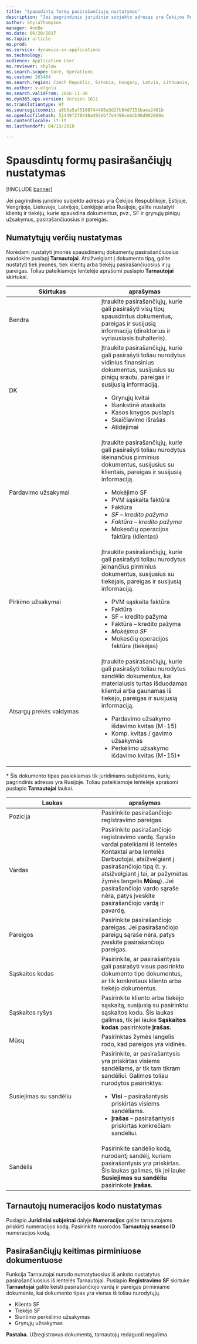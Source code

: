 ```yaml
---
title: "Spausdintų formų pasirašančiųjų nustatymas"
description: "Jei pagrindinis juridinio subjekto adresas yra Čekijos Respublikoje, Estijoje, Vengrijoje, Lietuvoje, Latvijoje, Lenkijoje arba Rusijoje, galite nustatyti klientų ir tiekėjų, kurie spausdina dokumentus, pvz., SF ir grynųjų pinigų užsakymus, pasirašančiuosius ir pareigas."
author: ShylaThompson
manager: AnnBe
ms.date: 06/20/2017
ms.topic: article
ms.prod: 
ms.service: dynamics-ax-applications
ms.technology: 
audience: Application User
ms.reviewer: shylaw
ms.search.scope: Core, Operations
ms.custom: 263464
ms.search.region: Czech Republic, Estonia, Hungary, Latvia, Lithuania, Poland, Russia
ms.author: v-elgolu
ms.search.validFrom: 2016-11-30
ms.dyn365.ops.version: Version 1611
ms.translationtype: HT
ms.sourcegitcommit: a8b5a5af5108744406a3d2fb84d7151baea2481b
ms.openlocfilehash: 51449f2f8448a493ebf7e4496cebdb90d902869a
ms.contentlocale: lt-lt
ms.lasthandoff: 04/13/2018

---
```


# <a name="set-up-signers-for-print-forms"></a>Spausdintų formų pasirašančiųjų nustatymas

[!INCLUDE [banner](../includes/banner.md)]

Jei pagrindinis juridinio subjekto adresas yra Čekijos Respublikoje, Estijoje, Vengrijoje, Lietuvoje, Latvijoje, Lenkijoje arba Rusijoje, galite nustatyti klientų ir tiekėjų, kurie spausdina dokumentus, pvz., SF ir grynųjų pinigų užsakymus, pasirašančiuosius ir pareigas.

<a name="set-up-default-values"></a>Numatytųjų verčių nustatymas
---------------------

Norėdami nustatyti įmonės spausdinamų dokumentų pasirašančiuosius naudokite puslapį **Tarnautojai**. Atsižvelgiant į dokumento tipą, galite nustatyti tiek įmonės, tiek klientų arba tiekėjų pasirašančiuosius ir jų pareigas. Toliau pateikiamoje lentelėje aprašomi puslapio **Tarnautojai** skirtukai.

<table>
<colgroup>
<col width="50%" />
<col width="50%" />
</colgroup>
<thead>
<tr class="header">
<th>Skirtukas</th>
<th>aprašymas</th>
</tr>
</thead>
<tbody>
<tr class="odd">
<td>Bendra</td>
<td>Įtraukite pasirašančiųjų, kurie gali pasirašyti visų tipų spausdintus dokumentus, pareigas ir susijusią informaciją (direktorius ir vyriausiasis buhalteris).</td>
</tr>
<tr class="even">
<td>DK</td>
<td>Įtraukite pasirašančiųjų, kurie gali pasirašyti toliau nurodytus vidinius finansinius dokumentus, susijusius su pinigų srautu, pareigas ir susijusią informaciją.
<ul>
<li>Grynųjų kvitai</li>
<li>Išankstinė ataskaita</li>
<li>Kasos knygos puslapis</li>
<li>Skaičiavimo išrašas</li>
<li>Atidėjimai<em></li>
</ul></td>
</tr>
<tr class="odd">
<td>Pardavimo užsakymai</td>
<td>Įtraukite pasirašančiųjų, kurie gali pasirašyti toliau nurodytus išeinančius pirminius dokumentus, susijusius su klientais, pareigas ir susijusią informaciją.
<ul>
<li>Mokėjimo SF</em></li>
<li>PVM sąskaita faktūra</li>
<li>Faktūra<em></li>
<li>SF – kredito pažyma</li>
<li>Faktūra – kredito pažyma</em></li>
<li>Mokesčių operacijos faktūra (klientas)<em></li>
</ul></td>
</tr>
<tr class="even">
<td>Pirkimo užsakymai</td>
<td>Įtraukite pasirašančiųjų, kurie gali pasirašyti toliau nurodytus įeinančius pirminius dokumentus, susijusius su tiekėjais, pareigas ir susijusią informaciją.
<ul>
<li>PVM sąskaita faktūra</li>
<li>Faktūra</em></li>
<li>SF – kredito pažyma</li>
<li>Faktūra – kredito pažyma<em></li>
<li>Mokėjimo SF</em></li>
<li>Mokesčių operacijos faktūra (tiekėjas)<em></li>
</ul></td>
</tr>
<tr class="odd">
<td>Atsargų prekės valdymas</td>
<td>Įtraukite pasirašančiųjų, kurie gali pasirašyti toliau nurodytus sandėlio dokumentus, kai materialusis turtas išduodamas klientui arba gaunamas iš tiekėjo, pareigas ir susijusią informaciją.
<ul>
<li>Pardavimo užsakymo išdavimo kvitas (M-15)</em></li>
<li>Komp. kvitas / gavimo užsakymas</li>
<li>Perkėlimo užsakymo išdavimo kvitas (M-15)*</li>
</ul></td>
</tr>
</tbody>
</table>

\* Šis dokumento tipas pasiekiamas tik juridiniams subjektams, kurių pagrindinis adresas yra Rusijoje. Toliau pateikiamoje lentelėje aprašomi puslapio **Tarnautojai** laukai.

<table>
<colgroup>
<col width="50%" />
<col width="50%" />
</colgroup>
<thead>
<tr class="header">
<th>Laukas</th>
<th>aprašymas</th>
</tr>
</thead>
<tbody>
<tr class="odd">
<td>Pozicija</td>
<td>Pasirinkite pasirašančiojo registravimo pareigas.</td>
</tr>
<tr class="even">
<td>Vardas</td>
<td>Pasirinkite pasirašančiojo registravimo vardą. Sąrašo vardai pateikiami iš lentelės Kontaktai arba lentelės Darbuotojai, atsižvelgiant į pasirašančiojo tipą (t. y. atsižvelgiant į tai, ar pažymėtas žymės langelis <strong>Mūsų</strong>). Jei pasirašančiojo vardo sąraše nėra, patys įveskite pasirašančiojo vardą ir pavardę.</td>
</tr>
<tr class="odd">
<td>Pareigos</td>
<td>Pasirinkite pasirašančiojo pareigas. Jei pasirašančiojo pareigų sąraše nėra, patys įveskite pasirašančiojo pareigas.</td>
</tr>
<tr class="even">
<td>Sąskaitos kodas</td>
<td>Pasirinkite, ar pasirašantysis gali pasirašyti visus pasirinkto dokumento tipo dokumentus, ar tik konkretaus kliento arba tiekėjo dokumentus.</td>
</tr>
<tr class="odd">
<td>Sąskaitos ryšys</td>
<td>Pasirinkite kliento arba tiekėjo sąskaitą, susijusią su pasirinktu sąskaitos kodu. Šis laukas galimas, tik jei lauke <strong>Sąskaitos kodas</strong> pasirinkote <strong>Įrašas</strong>.</td>
</tr>
<tr class="even">
<td>Mūsų</td>
<td>Pasirinktas žymės langelis rodo, kad pareigos yra vidinės.</td>
</tr>
<tr class="odd">
<td>Susiejimas su sandėliu</td>
<td>Pasirinkite, ar pasirašantysis yra priskirtas visiems sandėliams, ar tik tam tikram sandėliui. Galimos toliau nurodytos pasirinktys:
<ul>
<li><strong>Visi</strong> – pasirašantysis priskirtas visiems sandėliams.</li>
<li><strong>Įrašas</strong> – pasirašantysis priskirtas konkrečiam sandėliui.</li>
</ul></td>
</tr>
<tr class="even">
<td>Sandėlis</td>
<td>Pasirinkite sandėlio kodą, nurodantį sandėlį, kuriam pasirašantysis yra priskirtas. Šis laukas galimas, tik jei lauke <strong>Susiejimas su sandėliu</strong> pasirinkote <strong>Įrašas</strong>.</td>
</tr>
</tbody>
</table>

## <a name="set-up-a-number-sequence-code-for-officials"></a>Tarnautojų numeracijos kodo nustatymas
Puslapio **Juridiniai subjektai** dalyje **Numeracijos** galite tarnautojams priskirti numeracijos kodą. Pasirinkite nuorodos **Tarnautojų seanso ID** numeracijos kodą.

## <a name="modify-signers-in-primary-documents"></a>Pasirašančiųjų keitimas pirminiuose dokumentuose
Funkcija Tarnautojai nurodo numatytuosius iš anksto nustatytus pasirašančiuosius iš lentelės Tarnautojai. Puslapio **Registravimo SF** skirtuke **Tarnautojai** galite keisti pasirašančiojo vardą ir pareigas pirminiame dokumente, kai dokumento tipas yra vienas iš toliau nurodytųjų.

-   Kliento SF
-   Tiekėjo SF
-   Siuntimo perkėlimo užsakymas
-   Grynųjų užsakymas

**Pastaba.** Užregistravus dokumentą, tarnautojų redaguoti negalima.




